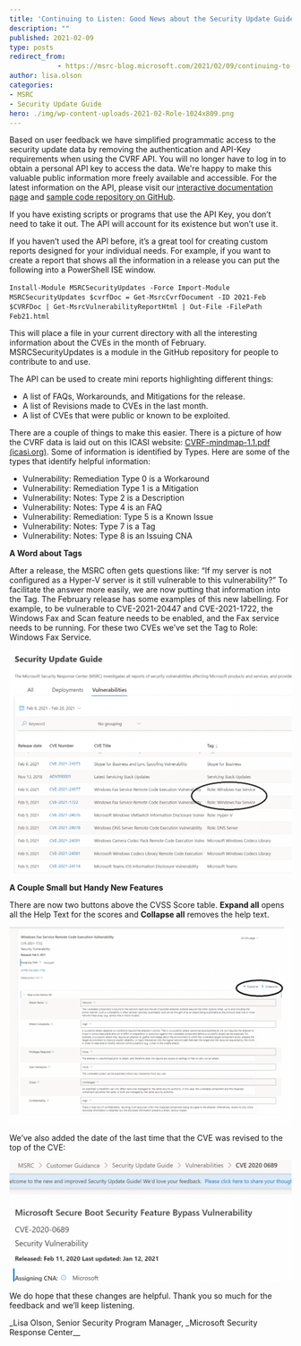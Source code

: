 ```yaml
---
title: 'Continuing to Listen: Good News about the Security Update Guide API!'
description: ""
published: 2021-02-09
type: posts
redirect_from:
            - https://msrc-blog.microsoft.com/2021/02/09/continuing-to-listen-good-news-about-the-security-update-guide-api/
author: lisa.olson
categories:
- MSRC
- Security Update Guide
hero: ./img/wp-content-uploads-2021-02-Role-1024x809.png
---
```

<!-- wp:paragraph -->

Based on user feedback we have simplified programmatic access to the security update data by removing the authentication and API-Key requirements when using the CVRF API. You will no longer have to log in to obtain a personal API key to access the data. We're happy to make this valuable public information more freely available and accessible. For the latest information on the API, please visit our [interactive documentation page](https://api.msrc.microsoft.com/cvrf/v2.0/swagger/index) and [sample code repository on GitHub](https://github.com/microsoft/MSRC-Microsoft-Security-Updates-API).

<!-- /wp:paragraph -->

<!-- wp:paragraph -->

If you have existing scripts or programs that use the API Key, you don’t need to take it out. The API will account for its existence but won’t use it.

<!-- /wp:paragraph -->

<!-- wp:paragraph -->

If you haven’t used the API before, it’s a great tool for creating custom reports designed for your individual needs. For example, if you want to create a report that shows all the information in a release you can put the following into a PowerShell ISE window.

<!-- /wp:paragraph -->

<!-- wp:group -->

<!-- wp:paragraph -->

`Install-Module MSRCSecurityUpdates -Force Import-Module MSRCSecurityUpdates $cvrfDoc = Get-MsrcCvrfDocument -ID 2021-Feb $CVRFDoc | Get-MsrcVulnerabilityReportHtml | Out-File -FilePath Feb21.html`

<!-- /wp:paragraph -->

<!-- wp:paragraph -->

This will place a file in your current directory with all the interesting information about the CVEs in the month of February. MSRCSecurityUpdates is a module in the GitHub repository for people to contribute to and use.

<!-- /wp:paragraph -->

<!-- wp:paragraph -->

The API can be used to create mini reports highlighting different things:

<!-- /wp:paragraph -->

<!-- wp:list -->

- A list of FAQs, Workarounds, and Mitigations for the release.
- A list of Revisions made to CVEs in the last month.
- A list of CVEs that were public or known to be exploited.

<!-- /wp:list -->

<!-- wp:paragraph -->

There are a couple of things to make this easier. There is a picture of how the CVRF data is laid out on this ICASI website: [CVRF-mindmap-1.1.pdf (icasi.org)](https://www.icasi.org/wp-content/uploads/2015/06/CVRF-mindmap-1.1.pdf). Some of information is identified by Types. Here are some of the types that identify helpful information:

<!-- /wp:paragraph -->

<!-- wp:list -->

- Vulnerability: Remediation Type 0 is a Workaround
- Vulnerability: Remediation Type 1 is a Mitigation
- Vulnerability: Notes: Type 2 is a Description
- Vulnerability: Notes: Type 4 is an FAQ
- Vulnerability: Remediation: Type 5 is a Known Issue
- Vulnerability: Notes: Type 7 is a Tag
- Vulnerability: Notes: Type 8 is an Issuing CNA

<!-- /wp:list -->

<!-- /wp:group -->

<!-- wp:paragraph -->

**A Word about Tags**

<!-- /wp:paragraph -->

<!-- wp:paragraph -->

After a release, the MSRC often gets questions like: “If my server is not configured as a Hyper-V server is it still vulnerable to this vulnerability?” To facilitate the answer more easily, we are now putting that information into the Tag. The February release has some examples of this new labelling. For example, to be vulnerable to CVE-2021-20447 and CVE-2021-1722, the Windows Fax and Scan feature needs to be enabled, and the Fax service needs to be running. For these two CVEs we’ve set the Tag to Role: Windows Fax Service.

<!-- /wp:paragraph -->

<!-- wp:image {"id":12724,"sizeSlug":"large","linkDestination":"none"} -->

![](./img/wp-content-uploads-2021-02-Role-1024x809.png)

<!-- /wp:image -->

<!-- wp:paragraph -->

**A Couple Small but Handy New Features**

<!-- /wp:paragraph -->

<!-- wp:paragraph -->

There are now two buttons above the CVSS Score table. **Expand all** opens all the Help Text for the scores and **Collapse all** removes the help text.

<!-- /wp:paragraph -->

<!-- wp:image {"id":12725,"sizeSlug":"large","linkDestination":"none"} -->

![](./img/wp-content-uploads-2021-02-CVSSHelp-1024x714.png)

<!-- /wp:image -->

<!-- wp:paragraph -->

We’ve also added the date of the last time that the CVE was revised to the top of the CVE:

<!-- /wp:paragraph -->

<!-- wp:image {"id":12726,"sizeSlug":"large","linkDestination":"none"} -->

![](./img/wp-content-uploads-2021-02-Re-release-1024x440.png)

<!-- /wp:image -->

<!-- wp:paragraph -->

We do hope that these changes are helpful. Thank you so much for the feedback and we’ll keep listening.

<!-- /wp:paragraph -->

<!-- wp:paragraph -->

\_Lisa Olson, Senior Security Program Manager, \_Microsoft Security Response Center\_\_

<!-- /wp:paragraph -->
